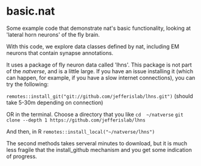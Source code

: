 basic.nat
============

Some example code that demonstrate nat's basic functionality, looking at 'lateral horn neurons' of the fly brain. 

With this code, we explore data classes defined by nat, including EM neurons that contain synapse annotations.

It uses a package of fly neuron data called 'lhns'. This package is not part of the *natverse*, and is a little large. If you have an issue installing it (which can happen, for example, if you have a slow internet connections), you can try the following:

`remotes::install_git("git://github.com/jefferislab/lhns.git")`
(should take 5-30m depending on connection)

OR  in the terminal. Choose a directory that you like
`cd  ~/natverse`
`git clone --depth 1 https://github.com/jefferislab/lhns`

And then, in R
`remotes::install_local("~/natverse/lhns")`

The second methods takes serveral minutes to download, but it is much less fragile that the install_github mechanism and you get some indication of progress.

